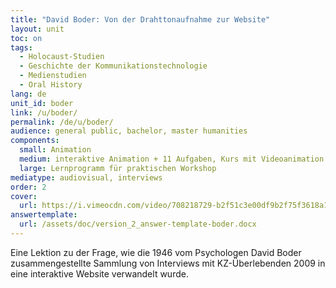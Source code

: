 ```yaml
---
title: "David Boder: Von der Drahttonaufnahme zur Website"
layout: unit
toc: on
tags:
  - Holocaust-Studien
  - Geschichte der Kommunikationstechnologie
  - Medienstudien
  - Oral History
lang: de
unit_id: boder
link: /u/boder/
permalink: /de/u/boder/
audience: general public, bachelor, master humanities
components:
  small: Animation
  medium: interaktive Animation + 11 Aufgaben, Kurs mit Videoanimation + 5 Aufgaben
  large: Lernprogramm für praktischen Workshop
mediatype: audiovisual, interviews
order: 2
cover:
  url: https://i.vimeocdn.com/video/708218729-b2f51c3e00df9b2f75f3618a1f04d264e1d49a863128379cc24c53083e8b5cdc-d?mw=960&mh=540&q=70
answertemplate:
  url: /assets/doc/version_2_answer-template-boder.docx
---
```


Eine Lektion zu der Frage, wie die 1946 vom Psychologen David Boder zusammengestellte Sammlung von Interviews mit KZ-Überlebenden 2009 in eine interaktive Website verwandelt wurde.

<!-- more -->
